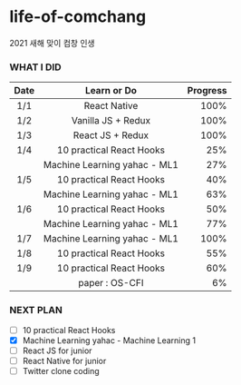 # life-of-comchang

2021 새해 맞이 컴창 인생

### WHAT I DID

| Date | Learn or Do | Progress |
|:------:|:-----------:|---------:|
| 1/1 |  React Native | 100% |
| 1/2 | Vanilla JS + Redux | 100% |
| 1/3 | React JS + Redux | 100% |
| 1/4 | 10 practical React Hooks | 25% |
|     | Machine Learning yahac - ML1 | 27% |
| 1/5 | 10 practical React Hooks | 40% |
|     | Machine Learning yahac - ML1 | 63% |
| 1/6 | 10 practical React Hooks | 50% |
|     | Machine Learning yahac - ML1 | 77% |
| 1/7 | Machine Learning yahac - ML1 | 100% |
| 1/8 | 10 practical React Hooks | 55% |
| 1/9 | 10 practical React Hooks | 60% |
|     | paper : OS-CFI | 6% |

### NEXT PLAN

- [ ] 10 practical React Hooks
- [x] Machine Learning yahac - Machine Learning 1
- [ ] React JS for junior
- [ ] React Native for junior
- [ ] Twitter clone coding
